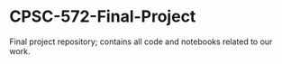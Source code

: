 # CPSC-572-Final-Project
Final project repository; contains all code and notebooks related to our work. 
